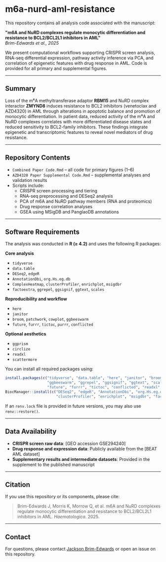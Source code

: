 # m6a-nurd-aml-resistance

This repository contains all analysis code associated with the manuscript:

**"m6A and NuRD complexes regulate monocytic differentiation and resistance to BCL2/BCL2L1 inhibitors in AML"**  
*Brim-Edwards et al., 2025*

We present computational workflows supporting CRISPR screen analysis, RNA-seq differential expression, pathway activity inference via PCA, and correlation of epigenetic features with drug response in AML. Code is provided for all primary and supplemental figures.

---

## Summary

Loss of the m⁶A methyltransferase adaptor **RBM15** and NuRD complex interactor **ZMYND8** induces resistance to BCL2 inhibitors (venetoclax and AZD4320) in AML through alterations in apoptotic balance and promotion of monocytic differentiation. In patient data, reduced activity of the m⁶A and NuRD complexes correlates with more differentiated disease states and reduced sensitivity to BCL2-family inhibitors. These findings integrate epigenetic and transcriptomic features to reveal novel mediators of drug resistance.

---

## Repository Contents

- `Combined Paper Code.Rmd` – all code for primary figures (1–6)
- `AZD4320 Paper Supplemental Code.Rmd` – supplemental analyses and validation results
- Scripts include:
  - CRISPR screen processing and tiering
  - RNA-seq preprocessing and DESeq2 analysis
  - PCA of m6A and NuRD pathway members (RNA and proteomics)
  - Drug response correlation analyses
  - GSEA using MSigDB and PanglaoDB annotations

---

## Software Requirements

The analysis was conducted in **R (≥ 4.2)** and uses the following R packages:

**Core analysis**
- `tidyverse`
- `data.table`
- `DESeq2`, `edgeR`
- `AnnotationDbi`, `org.Hs.eg.db`
- `ComplexHeatmap`, `clusterProfiler`, `enrichplot`, `msigdbr`
- `factoextra`, `ggrepel`, `ggsignif`, `ggtext`, `scales`

**Reproducibility and workflow**
- `here`
- `janitor`
- `broom`, `patchwork`, `cowplot`, `ggbeeswarm`
- `future`, `furrr`, `tictoc`, `purrr`, `conflicted`

**Optional aesthetics**
- `ggprism`
- `circlize`
- `readxl`
- `scattermore`

You can install all required packages using:
```r
install.packages(c("tidyverse", "data.table", "here", "janitor", "broom", "patchwork", "cowplot", 
                   "ggbeeswarm", "ggrepel", "ggsignif", "ggtext", "scales", "ggprism", "purrr",
                   "future", "furrr", "tictoc", "conflicted", "readxl", "scattermore"))
BiocManager::install(c("DESeq2", "edgeR", "AnnotationDbi", "org.Hs.eg.db", "ComplexHeatmap",
                       "clusterProfiler", "enrichplot", "msigdbr", "factoextra"))
```

If an `renv.lock` file is provided in future versions, you may also use `renv::restore()`.

---

## Data Availability

- **CRISPR screen raw data**: [GEO accession GSE294240]
- **Drug response and expression data**: Publicly available from the [BEAT AML dataset]
- **Supplementary results and intermediate datasets**: Provided in the supplement to the published manuscript

---

## Citation

If you use this repository or its components, please cite:

> Brim-Edwards J, Morris K, Morrow Q, et al. m6A and NuRD complexes regulate monocytic differentiation and resistance to BCL2/BCL2L1 inhibitors in AML. *Haematologica*. 2025.

---

## Contact

For questions, please contact [Jackson Brim-Edwards](brimedwa@ohsu.edu) or open an issue on this repository.

